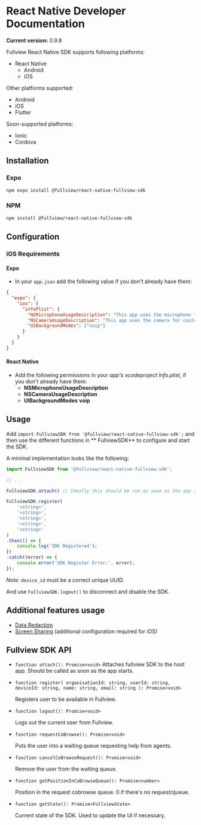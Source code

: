 # React Native Developer Documentation

**Current version:** 0.9.8

Fullview React Native SDK supports following platforms:

- React Native
  - Android
  - iOS

Other platforms supported:

  - Android
  - iOS
  - Flutter

Soon-supported platforms:

  - Ionic
  - Cordova

## Installation

### Expo

```sh
npm expo install @fullview/react-native-fullview-sdk
```



### NPM


```sh
npm install @fullview/react-native-fullview-sdk
```


## Configuration

### iOS Requirements

#### Expo
- In your `app.json` add the following value if you don't already have them:

```json
{
  "expo": {
    "ios": {
      "infoPlist": {
        "NSMicrophoneUsageDescription": "This app uses the microphone for customer support interactions",
        "NSCameraUsageDescription": "This app uses the camera for customer support interactions.",
        "UIBackgroundModes": ["voip"]
      }
    }
  }
}

```

#### React Native
- Add the following permissions in your *app's xcodeproject Info.plist*, if you don't already have them:
	- **NSMicrophoneUsageDescription**
	- **NSCameraUsageDescription**
	- **UIBackgroundModes** **voip**


## Usage

Add `import FullviewSDK from '@fullview/react-native-fullview-sdk';` and then use the different functions in ** FullviewSDK** to configure and start the SDK.

A minimal implementation looks like the following:

```js
import FullviewSDK from '@fullview/react-native-fullview-sdk';

// ...

FullviewSDK.attach() // Ideally this should be run as soon as the app starts.

FullviewSDK.register(
    '<string>', 
    '<string>', 
    '<string>', 
    '<string>', 
    '<string>'
)
.then(() => {
    console.log('SDK Registered');
})
.catch((error) => {
    console.error('SDK Register Error:', error);
});
```

*Note*: `device_id` must be a correct unique UUID. 

And use `FullviewSDK.logout()` to disconnect and disable the SDK.
 
## Additional features usage
- [Data Redaction](data_redaction.md)
- [Screen Sharing](screen_share.md) (additional configuration required for iOS)


## Fullview SDK API

- `function attach(): Promise<void>`
   Attaches fullview SDK to the host app. Should be called as soon as the app starts.

- `function register(
    organisationId: string,
    userId: string,
    deviceId: string,
    name: string,
    email: string
  ): Promise<void>`

	Registers user to be available in Fullview.

- `function logout(): Promise<void>`

	Logs out the current user from Fullview.

- `function requestCoBrowse(): Promise<void>`

	Puts the user into a waiting queue requesting help from agents.

- `function cancelCoBrowseRequest(): Promise<void>`

	Remove the user from the waiting queue.

- `function getPositionInCoBrowseQueue(): Promise<number>`

	Position in the request cobrowse queue. 0 if there's no request/queue.

- `function getState(): Promise<FullviewState>`

	Current state of the SDK. Used to update the UI if necessary.
